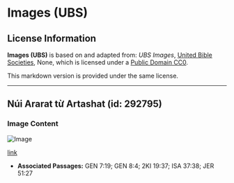 # Images (UBS)

## License Information

**Images (UBS)** is based on and adapted from: _UBS Images_, [United Bible Societies](https://unitedbiblesocieties.org/), None, which is licensed under a [Public Domain CC0](https://creativecommons.org/public-domain/cc0/).

This markdown version is provided under the same license.



--------------------------------

## Núi Ararat từ Artashat (id: 292795)

### Image Content

![Image](https://cdn.aquifer.bible/aquifer-content/resources/Media/WEB-0651_mount_ararat_from_artashat.jpg)

[link](https://cdn.aquifer.bible/aquifer-content/resources/Media/WEB-0651_mount_ararat_from_artashat.jpg)

* **Associated Passages:** GEN 7:19; GEN 8:4; 2KI 19:37; ISA 37:38; JER 51:27

